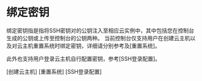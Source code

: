 # 绑定密钥
绑定密钥指是指将SSH密钥对的公钥注入至相应云实例中，其中包括您在控制台生成的公钥或上传至控制台的公钥两种。
当前控制台仅支持用户在创建云主机以及对云主机重置系统时绑定密钥，详细请分别参考及[重置系统]。

此外也支持用户登录云主机自行配置密钥，参考[SSH登录配置]。

[创建云主机]
[重置系统]
[SSH登录配置]